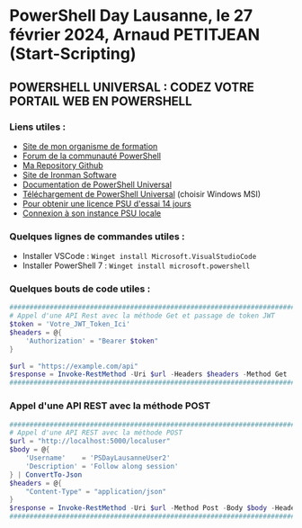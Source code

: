 # PowerShell Day Lausanne, le 27 février 2024, Arnaud PETITJEAN (Start-Scripting)

## POWERSHELL UNIVERSAL : CODEZ VOTRE PORTAIL WEB EN POWERSHELL

### Liens utiles :
- [Site de mon organisme de formation](https://start-scripting.io)
- [Forum de la communauté PowerShell](https://powershell-scripting.com)
- [Ma Repository Github](https://github.com/apetitjean/PSDayLausanne2024)
- [Site de Ironman Software](https://ironmansoftware.com)
- [Documentation de PowerShell Universal](https://docs.powershelluniversal.com/)
- [Téléchargement de PowerShell Universal](https://ironmansoftware.com/powershell-universal/downloads) (choisir Windows MSI)
- [Pour obtenir une licence PSU d'essai 14 jours](https://ironmansoftware.com/trial/powershell-universal) 
- [Connexion à son instance PSU locale](http://localhost:5000)

### Quelques lignes de commandes utiles :
- Installer VSCode : `Winget install Microsoft.VisualStudioCode`
- Installer PowerShell 7 : `Winget install microsoft.powershell`

### Quelques bouts de code utiles :

```PowerShell
#####################################################################################
# Appel d'une API Rest avec la méthode Get et passage de token JWT
$token = 'Votre_JWT_Token_Ici'
$headers = @{
    'Authorization' = "Bearer $token"
}
 
$url = "https://example.com/api"
$response = Invoke-RestMethod -Uri $url -Headers $headers -Method Get
######################################################################################
````
### Appel d'une API REST avec la méthode POST
```PowerShell
###################################################################################### 
# Appel d'une API REST avec la méthode POST
$url = "http://localhost:5000/localuser"
$body = @{
    'Username'    = 'PSDayLausanneUser2'
    'Description' = 'Follow along session'
} | ConvertTo-Json
$headers = @{
    "Content-Type" = "application/json"
}
$response = Invoke-RestMethod -Uri $url -Method Post -Body $body -Headers $headers
######################################################################################
